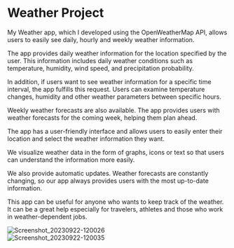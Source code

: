 # Weather Project

My Weather app, which I developed using the OpenWeatherMap API, allows users to easily see daily, hourly and weekly weather information.

The app provides daily weather information for the location specified by the user. This information includes daily weather conditions such as temperature, humidity, wind speed, and precipitation probability.

In addition, if users want to see weather information for a specific time interval, the app fulfills this request. Users can examine temperature changes, humidity and other weather parameters between specific hours.

Weekly weather forecasts are also available. The app provides users with weather forecasts for the coming week, helping them plan ahead.

The app has a user-friendly interface and allows users to easily enter their location and select the weather information they want.

We visualize weather data in the form of graphs, icons or text so that users can understand the information more easily.

We also provide automatic updates. Weather forecasts are constantly changing, so our app always provides users with the most up-to-date information.

This app can be useful for anyone who wants to keep track of the weather. It can be a great help especially for travelers, athletes and those who work in weather-dependent jobs.

 ![Screenshot_20230922-120026](https://github.com/Cansalik/Weather_App/assets/84234525/4369f1e0-2779-4a33-82b4-7d33b01ee8fb)
 &nbsp;&nbsp;&nbsp;&nbsp;&nbsp; &nbsp;&nbsp;&nbsp;&nbsp;&nbsp; &nbsp;&nbsp;&nbsp;&nbsp;&nbsp; &nbsp;&nbsp;&nbsp;&nbsp;&nbsp; &nbsp;&nbsp;&nbsp;&nbsp;&nbsp; &nbsp;&nbsp;&nbsp;&nbsp;&nbsp; &nbsp;&nbsp;&nbsp;&nbsp;&nbsp; &nbsp;&nbsp;&nbsp;&nbsp;&nbsp; &nbsp;&nbsp;&nbsp;&nbsp;&nbsp;&nbsp;&nbsp;&nbsp;&nbsp;&nbsp;  ![Screenshot_20230922-120035](https://github.com/Cansalik/Weather_App/assets/84234525/d0ba08a9-155b-4bc3-831f-f0693230673f) 
 
 


